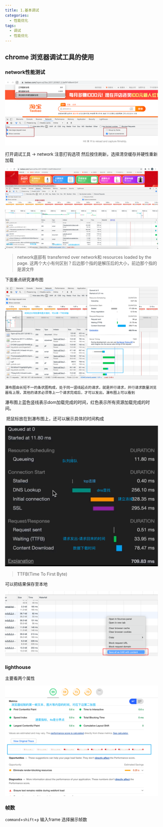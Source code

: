 ```yaml
---
title: 1.基本调试
categories: 
  - 性能优化
tags: 
  - 调试
  - 性能优化
---
```

## chrome 浏览器调试工具的使用

### network性能测试

<img src="./基础调试/image-20210118103539289.png" alt="image-20210118103539289" style="zoom:50%;" />

打开调试工具 -> network 注意打钩选项 然后按住刷新，选择清空缓存并硬性重新加载

![image-20210118104323123](./基础调试/image-20210118104323123.png)

> network底部有 transferred over network和 resources loaded by the page. 这两个大小有何区别？后边那个指的是解压后的大小，前边那个指的是源文件

下面重点研究瀑布图

![image-20210118104749352](./基础调试/image-20210118104749352.png)

 	瀑布图由长短不一的条状图构成，处于同一竖线起点的请求，就是并行请求，并行请求数量浏览器有上限，其他的请求必须等上一个请求完成后，才可以发出，瀑布图上可以看到

​	瀑布图上蓝色竖线表示dom加载完成的时间，红色表示所有资源加载完成的时间。

​	把鼠标放在到瀑布图上，还可以展示具体的时间构成

![image-20210118105340061](./基础调试/image-20210118105340061.png)

> TTFB(Time To First Byte)

可以把结果保存至本地

![image-20210118110952135](./基础调试/image-20210118110952135.png)

### lighthouse

主要看两个属性

![image-20210118110414575](./基础调试/image-20210118110414575.png)

### 帧数

`command`+`shift`+`p`  输入frame 选择展示帧数